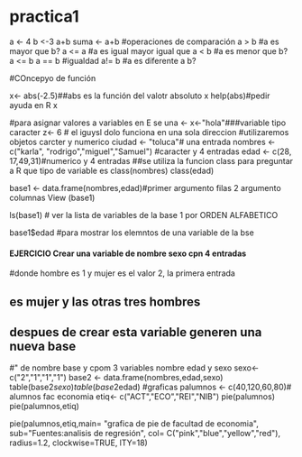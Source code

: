 # practica1
a <- 4
b <-3
a+b 
suma <- a+b
#operaciones de comparación
a > b #a es mayor que b?
a <= a #a es igual mayor igual que 
a < b #a es menor que b?
a <= b
a == b #igualdad 
a!= b #a es diferente a b?

#COncepyo de función 

x<- abs(-2.5)##abs es la función del valotr absoluto 
x
help(abs)#pedir ayuda en R
x

#para asignar valores a variables en E se una <-
x<-"hola"###variable tipo caracter 
z<- 6 # el iguysl dolo funciona en una sola direccion
#utilizaremos objetos carcter y numerico 
ciudad <- "toluca"# una entrada
nombres <- c("karla", "rodrigo","miguel","Samuel") #caracter y 4 entradas 
edad <- c(28, 17,49,31)#numerico y 4 entradas 
##se utiliza la funcion class para preguntar a R que tipo de variable es 
class(nombres)
class(edad)

base1 <- data.frame(nombres,edad)#primer argumento filas 2 argumento columnas
View (base1)

ls(base1) # ver la lista de variables de la base 1 por ORDEN ALFABETICO

base1$edad #para mostrar los elemntos de una variable de la bse 

#### EJERCICIO Crear una variable de nombre sexo cpn 4 entradas 
#donde hombre es 1 y mujer es el valor 2, la primera entrada 
## es mujer y las otras tres hombres 
## despues de crear esta variable generen una nueva base 
#" de nombre base y cpom 3 variables nombre edad y sexo 
sexo<- c("2","1","1","1")
base2 <- data.frame(nombres,edad,sexo)
table(base2$sexo)
table(base2$edad)
#graficas
palumnos <- c(40,120,60,80)# alumnos fac economia 
etiq<- c("ACT","ECO","REI","NIB")
pie(palumnos)
pie(palumnos,etiq)

pie(palumnos,etiq,main=
      "grafica de pie de facultad de economia",
    sub="Fuentes:analisis de regresión",
    col= C("pink","blue","yellow","red"),
    radius=1.2, clockwise=TRUE, lTY=18)
